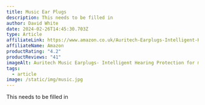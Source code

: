 ```yaml
---
title: Music Ear Plugs
description: This needs to be filled in
author: David White
date: 2024-02-26T14:45:30.703Z
type: Article
affiliateLink: https://www.amazon.co.uk/Auritech-Earplugs-Intelligent-Hearing-Protection/dp/B00DEJDAZQ?maas=maas_adg_B4BC438E3258C0E4687516CF93C21EE1_afap_abs&ref_=aa_maas&tag=maas
affiliateName: Amazon
productRating: "4.2"
productReviews: "41"
imageAlt: Auritech Music Earplugs- Intelligent Hearing Protection for music lovers
tags:
  - article
image: /static/img/music.jpg
---
```

This needs to be filled in
